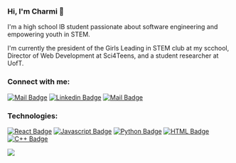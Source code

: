 ### Hi, I'm Charmi 👋
I'm a high school IB student passionate about software engineering and empowering youth in STEM. 

I'm currently the president of the Girls Leading in STEM club at my scchool, Director of Web Development at Sci4Teens, and a student researcher at UofT. 

### Connect with me:
[![Mail Badge](https://img.shields.io/badge/-@charmi_kadi-e84393?style=flat&labelColor=e84393&logo=instagram&logoColor=white)](https://instagram.com/charmi_kadi) 
[![Linkedin Badge](https://img.shields.io/badge/-Charmi-0e76a8?style=flat&labelColor=0e76a8&logo=linkedin&logoColor=white)](https://www.linkedin.com/in/charmikadi/)
[![Mail Badge](https://img.shields.io/badge/-KadiCharmi-c0392b?style=flat&labelColor=c0392b&logo=gmail&logoColor=white)](mailto:kadicharmi@hotmail.com)

### Technologies:
[![React Badge](https://img.shields.io/badge/-React-61DBFB?style=for-the-badge&labelColor=black&logo=react&logoColor=61DBFB)](#)
[![Javascript Badge](https://img.shields.io/badge/-Javascript-F0DB4F?style=for-the-badge&labelColor=black&logo=javascript&logoColor=F0DB4F)](#)
[![Python Badge](https://img.shields.io/badge/-Python-007acc?style=for-the-badge&labelColor=black&logo=python&logoColor=007acc)](#)
[![HTML Badge](https://img.shields.io/badge/-HTML-3C873A?style=for-the-badge&labelColor=black&logo=html&logoColor=3C873A)](#)
[![C++ Badge](https://img.shields.io/badge/-C++-e535ab?style=for-the-badge&labelColor=black&logo=C++&logoColor=e535ab)](#)

<img src ="https://github-readme-stats.vercel.app/api?username=charmikadi&show_icons=true&theme=dracula">
